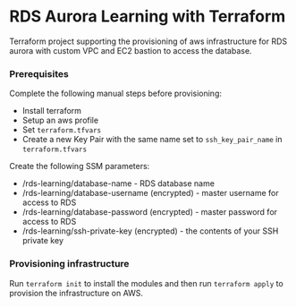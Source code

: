 # RDS Aurora Learning with Terraform

Terraform project supporting the provisioning of aws infrastructure for RDS aurora with custom VPC and EC2 bastion to access the database.

### Prerequisites

Complete the following manual steps before provisioning:

- Install terraform
- Setup an aws profile
- Set `terraform.tfvars`
- Create a new Key Pair with the same name set to `ssh_key_pair_name` in `terraform.tfvars`

Create the following SSM parameters:

- /rds-learning/database-name - RDS database name
- /rds-learning/database-username (encrypted) - master username for access to RDS
- /rds-learning/database-password (encrypted) - master password for access to RDS
- /rds-learning/ssh-private-key (encrypted) - the contents of your SSH private key

### Provisioning infrastructure

Run `terraform init` to install the modules and then run `terraform apply` to provision the infrastructure on AWS.
